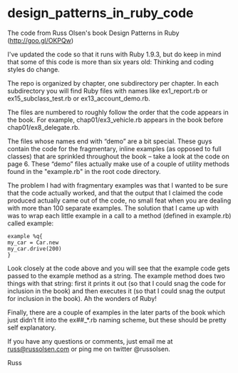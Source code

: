design_patterns_in_ruby_code
============================

The code from Russ Olsen's book Design Patterns in Ruby (http://goo.gl/OKPQw)

I've updated the code so that it runs with Ruby 1.9.3,
but do keep in mind that some of this code is more than
six years old: Thinking and coding styles do change.

The repo is organized by chapter, one subdirectory per chapter.
In each subdirectory you will find Ruby files with names like
ex1_report.rb or ex15_subclass_test.rb or ex13_account_demo.rb.

The files are numbered to roughly follow the order that the
code appears in the book. For example, chap01/ex3_vehicle.rb
appears in the book before chap01/ex8_delegate.rb.

The files whose names end with “demo” are a bit special.
These guys contain the code for the fragmentary, inline examples
(as opposed to full classes) that are sprinkled throughout the 
book – take a look at the code on page 6. These “demo” files
actually make use of a couple of utility methods found in the
"example.rb" in the root code directory.

The problem I had with fragmentary examples was that I wanted to
be sure that the code actually worked, and that the output
that I claimed the code produced actually came out of the code,
no small feat when you are dealing with more than 100 separate 
examples. The solution that I came up with was to wrap each
little example in a call to a method (defined in example.rb)
 called example:

    example %q{
    my_car = Car.new
    my_car.drive(200)
    }

Look closely at the code above and you will see that the 
example code gets passed to the example method as a string.
The example method does two things with that string: first
it prints it out (so that I could snag the code for inclusion
in the book) and then executes it (so that I could snag the
output for inclusion in the book). Ah the wonders of Ruby!

Finally, there are a couple of examples in the later parts
of the book which just didn’t fit into the ex##_*.rb naming
scheme, but these should be pretty self explanatory.

If you have any questions or comments, just email me at
russ@russolsen.com or ping me on twitter @russolsen.

Russ
